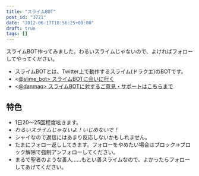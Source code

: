 ```yaml
---
title: "スライムBOT"
post_id: "3721"
date: "2012-06-17T18:56:25+09:00"
draft: true
tags: []
---
```



スライムBOT作ってみました。わるいスライムじゃないので、よければフォローしてやってください。

  * スライムBOTとは、Twitter上で動作するスライム(ドラクエ)のBOTです。
  * <[@slime_bot> スライムBOTに会いに行く](http://twitter.com/slime_bot)
  * <[@danmaq> スライムBOTに対するご意見・サポートはこちらまで](http://twitter.com/danmaq)
## 特色

  * 1日20～25回程度呟きます。
  * _わるいスライムじゃないよ！いじめないで！_
  * シャイなので返信にはあまり反応しないかもしれません。
  * たまにフォロー返ししてきます。フォローをやめたい場合はブロック→ブロック解除で強制アンフォローしてください。
  * まるで聖者のような善人……もとい善スライムなので、よかったらフォローしてあげてください。
